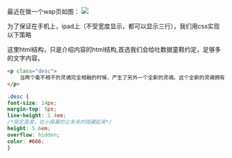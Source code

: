 最近在做一个wap页如图：
![](http://p4.qhimg.com/t017f826ebd01d90ed2.png)

为了保证在手机上，ipad上（不受宽度显示，都可以显示三行），我们用css实现以下策略

这里html结构，只是介绍内容的html结构,首选我们会给吐数据童鞋约定，足够多的文字内容。
```html
<p class="desc">
    当两个毫不相干的灵魂完全相融的时候，产生了另外一个全新的灵魂。这个全新的灵魂拥有双重不同的性格，双重不同的能力，双重不同的技能。主角冥天本是一音乐学院的学生，一次偶然的意外。冥天穿越到了冥家，通过自身的修习，一步步走上了强者之路。书中充满了杀戮，阴谋，轨迹，美色，T诱惑。敬请关注冥王新书《宇宙冥王》。
</p>
```


```css
.desc {
font-size: 14px;
margin-top: 5px;
line-height: 1.4em;
/*限定高度，在小屏幕的让多余的隐藏起来*/
height: 5.6em;
overflow: hidden;
color: #666;
}
```
